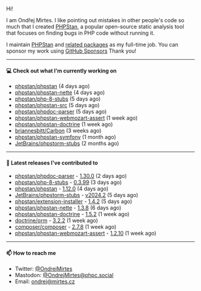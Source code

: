 Hi!

I am Ondřej Mirtes. I like pointing out mistakes in other people's code so much that I created [PHPStan](https://phpstan.org/), a popular open-source static analysis tool that focuses on finding bugs in PHP code without running it.

I maintain [PHPStan](https://github.com/phpstan/phpstan) and [related packages](https://github.com/phpstan/) as my full-time job. You can sponsor my work using [GitHub Sponsors](https://github.com/sponsors/ondrejmirtes) Thank you!

---

#### 💻 Check out what I'm currently working on

- [phpstan/phpstan](https://github.com/phpstan/phpstan) (4 days ago)
- [phpstan/phpstan-nette](https://github.com/phpstan/phpstan-nette) (4 days ago)
- [phpstan/php-8-stubs](https://github.com/phpstan/php-8-stubs) (5 days ago)
- [phpstan/phpstan-src](https://github.com/phpstan/phpstan-src) (5 days ago)
- [phpstan/phpdoc-parser](https://github.com/phpstan/phpdoc-parser) (5 days ago)
- [phpstan/phpstan-webmozart-assert](https://github.com/phpstan/phpstan-webmozart-assert) (1 week ago)
- [phpstan/phpstan-doctrine](https://github.com/phpstan/phpstan-doctrine) (1 week ago)
- [briannesbitt/Carbon](https://github.com/briannesbitt/Carbon) (3 weeks ago)
- [phpstan/phpstan-symfony](https://github.com/phpstan/phpstan-symfony) (1 month ago)
- [JetBrains/phpstorm-stubs](https://github.com/JetBrains/phpstorm-stubs) (2 months ago)

---

#### 🔭 Latest releases I've contributed to

- [phpstan/phpdoc-parser](https://github.com/phpstan/phpdoc-parser) - [1.30.0](https://github.com/phpstan/phpdoc-parser/releases/tag/1.30.0) (2 days ago)
- [phpstan/php-8-stubs](https://github.com/phpstan/php-8-stubs) - [0.3.99](https://github.com/phpstan/php-8-stubs/releases/tag/0.3.99) (3 days ago)
- [phpstan/phpstan](https://github.com/phpstan/phpstan) - [1.12.0](https://github.com/phpstan/phpstan/releases/tag/1.12.0) (4 days ago)
- [JetBrains/phpstorm-stubs](https://github.com/JetBrains/phpstorm-stubs) - [v2024.2](https://github.com/JetBrains/phpstorm-stubs/releases/tag/v2024.2) (5 days ago)
- [phpstan/extension-installer](https://github.com/phpstan/extension-installer) - [1.4.2](https://github.com/phpstan/extension-installer/releases/tag/1.4.2) (5 days ago)
- [phpstan/phpstan-nette](https://github.com/phpstan/phpstan-nette) - [1.3.8](https://github.com/phpstan/phpstan-nette/releases/tag/1.3.8) (6 days ago)
- [phpstan/phpstan-doctrine](https://github.com/phpstan/phpstan-doctrine) - [1.5.2](https://github.com/phpstan/phpstan-doctrine/releases/tag/1.5.2) (1 week ago)
- [doctrine/orm](https://github.com/doctrine/orm) - [3.2.2](https://github.com/doctrine/orm/releases/tag/3.2.2) (1 week ago)
- [composer/composer](https://github.com/composer/composer) - [2.7.8](https://github.com/composer/composer/releases/tag/2.7.8) (1 week ago)
- [phpstan/phpstan-webmozart-assert](https://github.com/phpstan/phpstan-webmozart-assert) - [1.2.10](https://github.com/phpstan/phpstan-webmozart-assert/releases/tag/1.2.10) (1 week ago)

---

#### 📫 How to reach me

- Twitter: [@OndrejMirtes](https://twitter.com/ondrejmirtes)
- Mastodon: [@OndrejMirtes@phpc.social](https://phpc.social/@OndrejMirtes)
- Email: [ondrej@mirtes.cz](mailto:ondrej@mirtes.cz)
